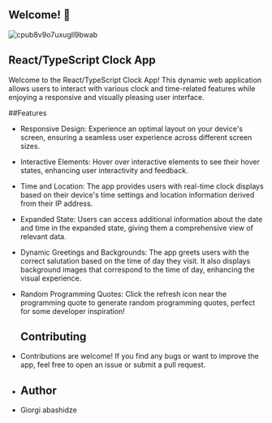 
## Welcome! 👋

![cpub8v9o7uxugll9bwab](https://github.com/Abashidzeofficial/clock-app/assets/114133338/70548dbf-843f-4f4d-9a5f-8c2ee964b18f)


## React/TypeScript Clock App

Welcome to the React/TypeScript Clock App! This dynamic web application allows users to interact with various clock and time-related features while enjoying a responsive and visually pleasing user interface.

##Features

- Responsive Design: Experience an optimal layout on your device's screen, ensuring a seamless user experience across different screen sizes.

- Interactive Elements: Hover over interactive elements to see their hover states, enhancing user interactivity and feedback.

- Time and Location: The app provides users with real-time clock displays based on their device's time settings and location information derived from their IP address.

- Expanded State: Users can access additional information about the date and time in the expanded state, giving them a comprehensive view of relevant data.

- Dynamic Greetings and Backgrounds: The app greets users with the correct salutation based on the time of day they visit. It also displays background images that correspond to the time of day, enhancing the visual experience.

- Random Programming Quotes: Click the refresh icon near the programming quote to generate random programming quotes, perfect for some developer inspiration!

  ## Contributing
 - Contributions are welcome! If you find any bugs or want to improve the app, feel free to open an issue or submit a pull request.
   
- ## Author
- Giorgi abashidze
  

